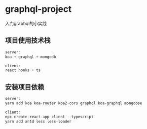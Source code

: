 # graphql-project
入门graphql的小实践

## 项目使用技术栈
```javascript
server: 
koa + graphql + mongodb

client:
react hooks + ts
```

## 安装项目依赖

```javascript
server: 
yarn add koa koa-router koa2-cors graphql koa-graphql mongoose

client:
npx create-react-app client --typescript
yarn add antd less less-loader
```
